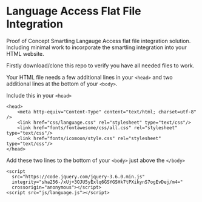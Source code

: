 # Language Access Flat File Integration

Proof of Concept Smartling Langauge Access flat file integration solution. Including minimal work to incorporate the smartling integration into your HTML website.

Firstly download/clone this repo to verify you have all needed files to work.

Your HTML file needs a few additional lines in your `<head>` and two additional lines at the bottom of your `<body>`.

Include this in your `<head>`

```
<head>
    <meta http-equiv="Content-Type" content="text/html; charset=utf-8" />
    <link href="css/language.css" rel="stylesheet" type="text/css"/>
    <link href="fonts/fontawesome/css/all.css" rel="stylesheet" type="text/css"/>
    <link href="fonts/icomoon/style.css" rel="stylesheet" type="text/css"/>
</head>
```

Add these two lines to the bottom of your `<body>` just above the `</body>`

```
<script
  src="https://code.jquery.com/jquery-3.6.0.min.js"
  integrity="sha256-/xUj+3OJU5yExlq6GSYGSHk7tPXikynS7ogEvDej/m4="
  crossorigin="anonymous"></script>
<script src="js/language.js"></script>
```